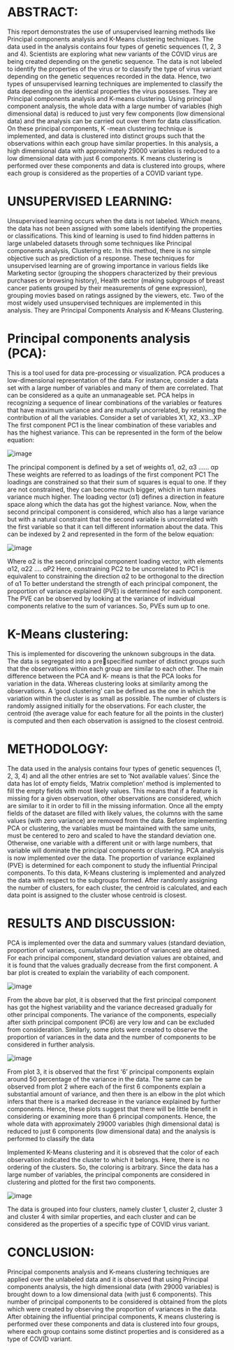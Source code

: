 # ABSTRACT:

This report demonstrates the use of unsupervised learning methods like Principal components analysis 
and K-Means clustering techniques. The data used in the analysis contains four types of genetic sequences
(1, 2, 3 and 4). Scientists are exploring what new variants of the COVID virus are being created depending 
on the genetic sequence. The data is not labeled to identify the properties of the virus or to classify the 
type of virus variant depending on the genetic sequences recorded in the data. Hence, two types of 
unsupervised learning techniques are implemented to classify the data depending on the identical 
properties the virus possesses. They are Principal components analysis and K-means clustering. Using 
principal component analysis, the whole data with a large number of variables (high dimensional data) is 
reduced to just very few components (low dimensional data) and the analysis can be carried out over 
them for data classification. On these principal components, K -mean clustering technique is 
implemented, and data is clustered into distinct groups such that the observations within each group have 
similar properties. In this analysis, a high dimensional data with approximately 29000 variables is reduced 
to a low dimensional data with just 6 components. K means clustering is performed over these 
components and data is clustered into groups, where each group is considered as the properties of a 
COVID variant type.


# UNSUPERVISED LEARNING:

Unsupervised learning occurs when the data is not labeled. Which means, the data has not been assigned
with some labels identifying the properties or classifications. This kind of learning is used to find hidden 
patterns in large unlabeled datasets through some techniques like Principal components analysis,
Clustering etc. In this method, there is no simple objective such as prediction of a response. These
techniques for unsupervised learning are of growing importance in various fields like Marketing sector 
(grouping the shoppers characterized by their previous purchases or browsing history), Health sector 
(making subgroups of breast cancer patients grouped by their measurements of gene expression), 
grouping movies based on ratings assigned by the viewers, etc. Two of the most widely used unsupervised techniques are implemented in this analysis. They are Principal Components 
Analysis and K-Means Clustering. 

# Principal components analysis (PCA):
This is a tool used for data pre-processing or visualization. PCA produces a low-dimensional representation 
of the data. For instance, consider a data set with a large number of variables and many of them are 
correlated. That can be considered as a quite an unmanageable set. PCA helps in recognizing a sequence 
of linear combinations of the variables or features that have maximum variance and are mutually 
uncorrelated, by retaining the contribution of all the variables.
Consider a set of variables X1, X2, X3…XP The first component PC1 is the linear combination of these 
variables and has the highest variance. This can be represented in the form of the below equation:

![image](https://user-images.githubusercontent.com/114395443/226853032-27ae1932-e1e6-4c9f-a939-0fa27012a3c6.png)


The principal component is defined by a set of weights α1, α2, α3 …… αp These weights are referred to as
loadings of the first component PC1 The loadings are constrained so that their sum of squares is equal to 
one. If they are not constrained, they can become much bigger, which in turn makes variance much higher. 
The loading vector (α1) defines a direction in feature space along which the data has got the highest 
variance.
Now, when the second principal component is considered, which also has a large variance but with a 
natural constraint that the second variable is uncorrelated with the first variable so that it can tell different 
information about the data. This can be indexed by 2 and represented in the form of the below equation:

![image](https://user-images.githubusercontent.com/114395443/226853162-8cf8463e-d3db-42ae-a58d-6232466b9870.png)


Where α2 is the second principal component loading vector, with elements α12, α22 …. αP2 Here, 
constraining PC2 to be uncorrelated to PC1 is equivalent to constraining the direction α2 to be orthogonal 
to the direction of α1
To better understand the strength of each principal component, the proportion of variance explained 
(PVE) is determined for each component. The PVE can be observed by looking at the variance of individual 
components relative to the sum of variances. So, PVEs sum up to one.

# K-Means clustering:
This is implemented for discovering the unknown subgroups in the data. The data is segregated into a prespecified number of distinct groups such that the observations within each group are similar to each other. 
The main difference between the PCA and K- means is that the PCA looks for variation in the data. 
Whereas clustering looks at similarity among the observations. A ‘good clustering’ can be defined as the 
one in which the variation within the cluster is as small as possible.
The number of clusters is randomly assigned initially for the observations. For each cluster, the centroid 
(the average value for each feature for all the points in the cluster) is computed and then each observation 
is assigned to the closest centroid.

# METHODOLOGY:
The data used in the analysis contains four types of genetic sequences (1, 2, 3, 4) and all the other entries 
are set to ‘Not available values’. Since the data has lot of empty fields, ‘Matrix completion’ method is 
implemented to fill the empty fields with most likely values. This means that if a feature is missing for a 
given observation, other observations are considered, which are similar to it in order to fill in the missing 
information. Once all the empty fields of the dataset are filled with likely values, the columns with the 
same values (with zero variance) are removed from the data. Before implementing PCA or clustering, the 
variables must be maintained with the same units, must be centered to zero and scaled to have the 
standard deviation one. Otherwise, one variable with a different unit or with large numbers, that variable 
will dominate the principal components or clustering. 
PCA analysis is now implemented over the data. The proportion of variance explained (PVE) is determined 
for each component to study the influential Principal components.
To this data, K-Means clustering is implemented and analyzed the data with respect to the subgroups 
formed. After randomly assigning the number of clusters, for each cluster, the centroid is calculated, and 
each data point is assigned to the cluster whose centroid is closest.



# RESULTS AND DISCUSSION:

PCA is implemented over the data and summary values (standard deviation, proportion of variances, 
cumulative proportion of variances) are obtained. For each principal component, standard deviation 
values are obtained, and it is found that the values gradually decrease from the first component. A bar 
plot is created to explain the variability of each component.

![image](https://user-images.githubusercontent.com/114395443/226850769-a3768850-d650-4857-b7e9-d7f32a56ef26.png)

From the above bar plot, it is observed that the first principal component has got the highest variability 
and the variance decreased gradually for other principal components. The variance of the components, 
especially after sixth principal component (PC6) are very low and can be excluded from consideration. 
Similarly, some plots were created to observe the proportion of variances in the data and the number of 
components to be considered in further analysis.


![image](https://user-images.githubusercontent.com/114395443/226850951-e78a1f80-821e-4ceb-b278-21703731410d.png)

From plot 3, it is observed that the first ‘6’ principal components explain around 50 percentage of the 
variance in the data. The same can be observed from plot 2 where each of the first 6 components explain 
a substantial amount of variance, and then there is an elbow in the plot which infers that there is a marked 
decrease in the variance explained by further components. Hence, these plots suggest that there will be 
little benefit in considering or examining more than 6 principal components. Hence, the whole data with approximately 29000 variables (high dimensional data) is reduced to just 6 
components (low dimensional data) and the analysis is performed to classify the data

Implemented K-Means clustering and it is obsreved that the color of each observation indicated the cluster to which it belongs. Here, there is no ordering of the 
clusters. So, the coloring is arbitrary. Since the data has a large number of variables, the principal 
components are considered in clustering and plotted for the first two components.

![image](https://user-images.githubusercontent.com/114395443/226851333-7d87af82-14be-45f9-bfa8-a1922eaf0149.png)

The data is grouped into four clusters, namely cluster 1, cluster 2, cluster 3 and cluster 4 with similar 
properties, and each cluster and can be considered as the properties of a specific type of COVID virus
variant.

# CONCLUSION:

Principal components analysis and K-means clustering techniques are applied over the unlabeled data and 
it is observed that using Principal components analysis, the high dimensional data (with 29000 variables)
is brought down to a low dimensional data (with just 6 components). This number of principal components 
to be considered is obtained from the plots which were created by observing the proportion of variances 
in the data. After obtaining the influential principal components, K means clustering is performed over 
these components and data is clustered into four groups, where each group contains some distinct
properties and is considered as a type of COVID variant.
